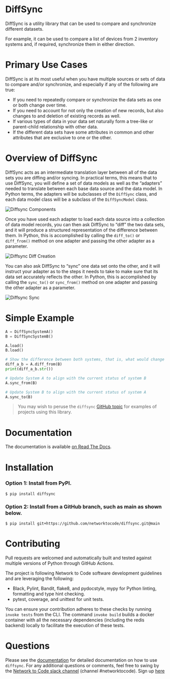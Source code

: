 # DiffSync

DiffSync is a utility library that can be used to compare and synchronize different datasets.

For example, it can be used to compare a list of devices from 2 inventory systems and, if required, synchronize them in either direction.

# Primary Use Cases

DiffSync is at its most useful when you have multiple sources or sets of data to compare and/or synchronize, and especially if any of the following are true:

- If you need to repeatedly compare or synchronize the data sets as one or both change over time.
- If you need to account for not only the creation of new records, but also changes to and deletion of existing records as well.
- If various types of data in your data set naturally form a tree-like or parent-child relationship with other data.
- If the different data sets have some attributes in common and other attributes that are exclusive to one or the other.

# Overview of DiffSync

DiffSync acts as an intermediate translation layer between all of the data sets you are diffing and/or syncing. In practical terms, this means that to use DiffSync, you will define a set of data models as well as the “adapters” needed to translate between each base data source and the data model. In Python terms, the adapters will be subclasses of the `DiffSync` class, and each data model class will be a subclass of the `DiffSyncModel` class.

![Diffsync Components](https://raw.githubusercontent.com/networktocode/diffsync/develop/docs/images/diffsync_components.png "Diffsync Components")


Once you have used each adapter to load each data source into a collection of data model records, you can then ask DiffSync to “diff” the two data sets, and it will produce a structured representation of the difference between them. In Python, this is accomplished by calling the `diff_to()` or `diff_from()` method on one adapter and passing the other adapter as a parameter.

![Diffsync Diff Creation](https://raw.githubusercontent.com/networktocode/diffsync/develop/docs/images/diffsync_diff_creation.png "Diffsync Diff Creation")

You can also ask DiffSync to “sync” one data set onto the other, and it will instruct your adapter as to the steps it needs to take to make sure that its data set accurately reflects the other. In Python, this is accomplished by calling the `sync_to()` or `sync_from()` method on one adapter and passing the other adapter as a parameter.

![Diffsync Sync](https://raw.githubusercontent.com/networktocode/diffsync/develop/docs/images/diffsync_sync.png "Diffsync Sync")

# Simple Example

```python
A = DiffSyncSystemA()
B = DiffSyncSystemB()

A.load()
B.load()

# Show the difference between both systems, that is, what would change if we applied changes from System B to System A
diff_a_b = A.diff_from(B)
print(diff_a_b.str())

# Update System A to align with the current status of system B
A.sync_from(B)

# Update System B to align with the current status of system A
A.sync_to(B)
```

> You may wish to peruse the `diffsync` [GitHub topic](https://github.com/topics/diffsync) for examples of projects using this library.

# Documentation

The documentation is available [on Read The Docs](https://diffsync.readthedocs.io/en/latest/index.html).

# Installation

### Option 1: Install from PyPI.

```
$ pip install diffsync
```

### Option 2: Install from a GitHub branch, such as main as shown below.
```
$ pip install git+https://github.com/networktocode/diffsync.git@main
```

# Contributing
Pull requests are welcomed and automatically built and tested against multiple versions of Python through GitHub Actions.

The project is following Network to Code software development guidelines and are leveraging the following:

- Black, Pylint, Bandit, flake8, and pydocstyle, mypy for Python linting, formatting and type hint checking.
- pytest, coverage, and unittest for unit tests.

You can ensure your contribution adheres to these checks by running `invoke tests` from the CLI.
The command `invoke build` builds a docker container with all the necessary dependencies (including the redis backend) locally to facilitate the execution of these tests.

# Questions
Please see the [documentation](https://diffsync.readthedocs.io/en/latest/index.html) for detailed documentation on how to use `diffsync`. For any additional questions or comments, feel free to swing by the [Network to Code slack channel](https://networktocode.slack.com/) (channel #networktocode). Sign up [here](http://slack.networktocode.com/)
